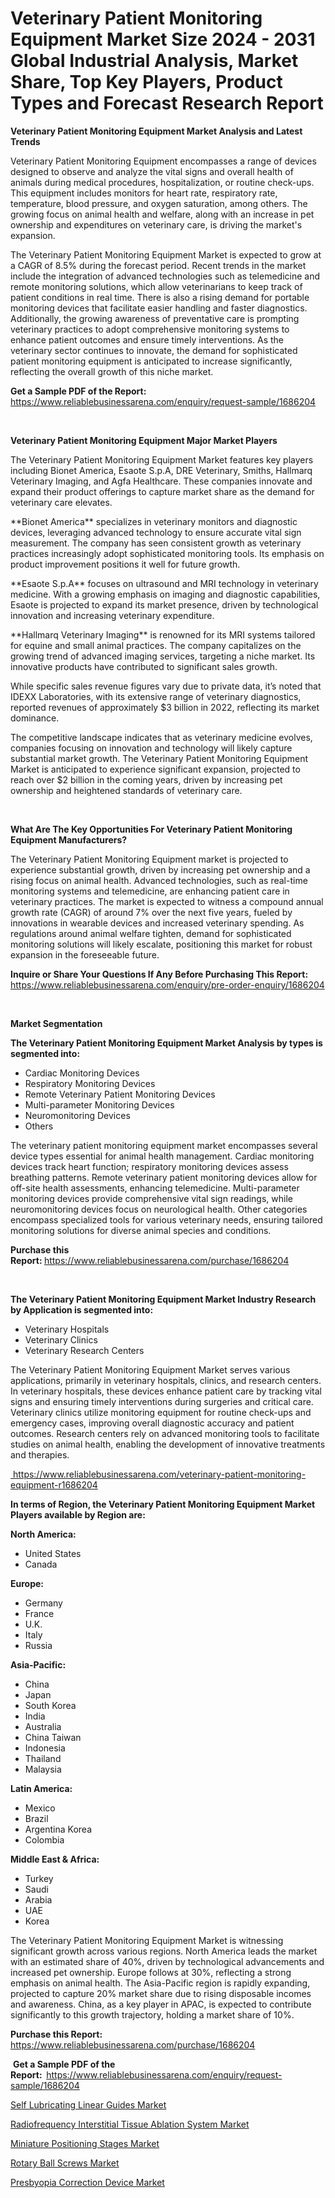 <p><h1>Veterinary Patient Monitoring Equipment Market Size 2024 - 2031 Global Industrial Analysis, Market Share, Top Key Players, Product Types and Forecast Research Report</h1></p><p><strong>Veterinary Patient Monitoring Equipment Market Analysis and Latest Trends</strong></p>
<p><p>Veterinary Patient Monitoring Equipment encompasses a range of devices designed to observe and analyze the vital signs and overall health of animals during medical procedures, hospitalization, or routine check-ups. This equipment includes monitors for heart rate, respiratory rate, temperature, blood pressure, and oxygen saturation, among others. The growing focus on animal health and welfare, along with an increase in pet ownership and expenditures on veterinary care, is driving the market's expansion.</p><p>The Veterinary Patient Monitoring Equipment Market is expected to grow at a CAGR of 8.5% during the forecast period. Recent trends in the market include the integration of advanced technologies such as telemedicine and remote monitoring solutions, which allow veterinarians to keep track of patient conditions in real time. There is also a rising demand for portable monitoring devices that facilitate easier handling and faster diagnostics. Additionally, the growing awareness of preventative care is prompting veterinary practices to adopt comprehensive monitoring systems to enhance patient outcomes and ensure timely interventions. As the veterinary sector continues to innovate, the demand for sophisticated patient monitoring equipment is anticipated to increase significantly, reflecting the overall growth of this niche market.</p></p>
<p><strong>Get a Sample PDF of the Report:&nbsp;</strong> <a href="https://www.reliablebusinessarena.com/enquiry/request-sample/1686204?utm_campaign=1332&utm_medium=2&utm_source=Github&utm_content=ia&utm_term=13102024&utm_id=veterinary-patient-monitoring-equipment">https://www.reliablebusinessarena.com/enquiry/request-sample/1686204</a></p>
<p>&nbsp;</p>
<p><strong>Veterinary Patient Monitoring Equipment Major Market Players</strong></p>
<p><p>The Veterinary Patient Monitoring Equipment Market features key players including Bionet America, Esaote S.p.A, DRE Veterinary, Smiths, Hallmarq Veterinary Imaging, and Agfa Healthcare. These companies innovate and expand their product offerings to capture market share as the demand for veterinary care elevates.</p><p>**Bionet America** specializes in veterinary monitors and diagnostic devices, leveraging advanced technology to ensure accurate vital sign measurement. The company has seen consistent growth as veterinary practices increasingly adopt sophisticated monitoring tools. Its emphasis on product improvement positions it well for future growth.</p><p>**Esaote S.p.A** focuses on ultrasound and MRI technology in veterinary medicine. With a growing emphasis on imaging and diagnostic capabilities, Esaote is projected to expand its market presence, driven by technological innovation and increasing veterinary expenditure.</p><p>**Hallmarq Veterinary Imaging** is renowned for its MRI systems tailored for equine and small animal practices. The company capitalizes on the growing trend of advanced imaging services, targeting a niche market. Its innovative products have contributed to significant sales growth.</p><p>While specific sales revenue figures vary due to private data, it’s noted that IDEXX Laboratories, with its extensive range of veterinary diagnostics, reported revenues of approximately $3 billion in 2022, reflecting its market dominance.</p><p>The competitive landscape indicates that as veterinary medicine evolves, companies focusing on innovation and technology will likely capture substantial market growth. The Veterinary Patient Monitoring Equipment Market is anticipated to experience significant expansion, projected to reach over $2 billion in the coming years, driven by increasing pet ownership and heightened standards of veterinary care.</p></p>
<p>&nbsp;</p>
<p><strong>What Are The Key Opportunities For Veterinary Patient Monitoring Equipment Manufacturers?</strong></p>
<p><p>The Veterinary Patient Monitoring Equipment market is projected to experience substantial growth, driven by increasing pet ownership and a rising focus on animal health. Advanced technologies, such as real-time monitoring systems and telemedicine, are enhancing patient care in veterinary practices. The market is expected to witness a compound annual growth rate (CAGR) of around 7% over the next five years, fueled by innovations in wearable devices and increased veterinary spending. As regulations around animal welfare tighten, demand for sophisticated monitoring solutions will likely escalate, positioning this market for robust expansion in the foreseeable future.</p></p>
<p><strong>Inquire or Share Your Questions If Any Before Purchasing This Report:</strong> <a href="https://www.reliablebusinessarena.com/enquiry/pre-order-enquiry/1686204?utm_campaign=1332&utm_medium=2&utm_source=Github&utm_content=ia&utm_term=13102024&utm_id=veterinary-patient-monitoring-equipment">https://www.reliablebusinessarena.com/enquiry/pre-order-enquiry/1686204</a></p>
<p>&nbsp;</p>
<p><strong>Market Segmentation</strong></p>
<p><strong>The Veterinary Patient Monitoring Equipment Market Analysis by types is segmented into:</strong></p>
<p><ul><li>Cardiac Monitoring Devices</li><li>Respiratory Monitoring Devices</li><li>Remote Veterinary Patient Monitoring Devices</li><li>Multi-parameter Monitoring Devices</li><li>Neuromonitoring Devices</li><li>Others</li></ul></p>
<p><p>The veterinary patient monitoring equipment market encompasses several device types essential for animal health management. Cardiac monitoring devices track heart function; respiratory monitoring devices assess breathing patterns. Remote veterinary patient monitoring devices allow for off-site health assessments, enhancing telemedicine. Multi-parameter monitoring devices provide comprehensive vital sign readings, while neuromonitoring devices focus on neurological health. Other categories encompass specialized tools for various veterinary needs, ensuring tailored monitoring solutions for diverse animal species and conditions.</p></p>
<p><strong>Purchase this Report:&nbsp;</strong><a href="https://www.reliablebusinessarena.com/purchase/1686204?utm_campaign=1332&utm_medium=2&utm_source=Github&utm_content=ia&utm_term=13102024&utm_id=veterinary-patient-monitoring-equipment">https://www.reliablebusinessarena.com/purchase/1686204</a></p>
<p>&nbsp;</p>
<p><strong>The Veterinary Patient Monitoring Equipment Market Industry Research by Application is segmented into:</strong></p>
<p><ul><li>Veterinary Hospitals</li><li>Veterinary Clinics</li><li>Veterinary Research Centers</li></ul></p>
<p><p>The Veterinary Patient Monitoring Equipment Market serves various applications, primarily in veterinary hospitals, clinics, and research centers. In veterinary hospitals, these devices enhance patient care by tracking vital signs and ensuring timely interventions during surgeries and critical care. Veterinary clinics utilize monitoring equipment for routine check-ups and emergency cases, improving overall diagnostic accuracy and patient outcomes. Research centers rely on advanced monitoring tools to facilitate studies on animal health, enabling the development of innovative treatments and therapies.</p></p>
<p><a href="https://www.reliablebusinessarena.com/veterinary-patient-monitoring-equipment-r1686204?utm_campaign=1332&utm_medium=2&utm_source=Github&utm_content=ia&utm_term=13102024&utm_id=veterinary-patient-monitoring-equipment">&nbsp;https://www.reliablebusinessarena.com/veterinary-patient-monitoring-equipment-r1686204</a></p>
<p><strong>In terms of Region, the Veterinary Patient Monitoring Equipment Market Players available by Region are:</strong></p>
<p>
    <p> <strong> North America: </strong>
        <ul>
            <li>United States</li>
            <li>Canada</li>
        </ul>
        </p> 
    <p> <strong> Europe: </strong>
        <ul>
            <li>Germany</li>
            <li>France</li>
            <li>U.K.</li>
            <li>Italy</li>
            <li>Russia</li>
        </ul>
        </p> 
    <p> <strong> Asia-Pacific: </strong>
        <ul>
            <li>China</li>
            <li>Japan</li>
            <li>South Korea</li>
            <li>India</li>
            <li>Australia</li>
            <li>China Taiwan</li>
            <li>Indonesia</li>
            <li>Thailand</li>
            <li>Malaysia</li>
        </ul>
        </p> 
    <p> <strong> Latin America: </strong>
        <ul>
            <li>Mexico</li>
            <li>Brazil</li>
            <li>Argentina Korea</li>
            <li>Colombia</li>
        </ul>
        </p> 
    <p> <strong> Middle East & Africa: </strong>
        <ul>
            <li>Turkey</li>
            <li>Saudi</li>
            <li>Arabia</li>
            <li>UAE</li>
            <li>Korea</li>
        </ul>
    </p>
    </p>
<p><p>The Veterinary Patient Monitoring Equipment Market is witnessing significant growth across various regions. North America leads the market with an estimated share of 40%, driven by technological advancements and increased pet ownership. Europe follows at 30%, reflecting a strong emphasis on animal health. The Asia-Pacific region is rapidly expanding, projected to capture 20% market share due to rising disposable incomes and awareness. China, as a key player in APAC, is expected to contribute significantly to this growth trajectory, holding a market share of 10%.</p></p>
<p><strong>Purchase this Report: </strong><a href="https://www.reliablebusinessarena.com/purchase/1686204?utm_campaign=1332&utm_medium=2&utm_source=Github&utm_content=ia&utm_term=13102024&utm_id=veterinary-patient-monitoring-equipment">https://www.reliablebusinessarena.com/purchase/1686204</a></p>
<p>&nbsp;<strong>Get a Sample PDF of the Report:&nbsp;&nbsp;</strong><a href="https://www.reliablebusinessarena.com/enquiry/request-sample/1686204?utm_campaign=1332&utm_medium=2&utm_source=Github&utm_content=ia&utm_term=13102024&utm_id=veterinary-patient-monitoring-equipment">https://www.reliablebusinessarena.com/enquiry/request-sample/1686204</a></p>
<p><strong></strong></p>
<p><p><a href="https://www.linkedin.com/pulse/global-self-lubricating-linear-guides-market-focus-product-type-hfidf?utm_campaign=1332&utm_medium=2&utm_source=Github&utm_content=ia&utm_term=13102024&utm_id=veterinary-patient-monitoring-equipment">Self Lubricating Linear Guides Market</a></p><p><a href="https://www.linkedin.com/pulse/radiofrequency-interstitial-tissue-ablation-system-market-global-abfjc?utm_campaign=1332&utm_medium=2&utm_source=Github&utm_content=ia&utm_term=13102024&utm_id=veterinary-patient-monitoring-equipment">Radiofrequency Interstitial Tissue Ablation System Market</a></p><p><a href="https://www.linkedin.com/pulse/miniature-positioning-stages-spectrum-usage-patterns-sector-bqh8f?utm_campaign=1332&utm_medium=2&utm_source=Github&utm_content=ia&utm_term=13102024&utm_id=veterinary-patient-monitoring-equipment">Miniature Positioning Stages Market</a></p><p><a href="https://www.linkedin.com/pulse/rotary-ball-screws-market-analysis-report-global-insights-region-lrmyf?utm_campaign=1332&utm_medium=2&utm_source=Github&utm_content=ia&utm_term=13102024&utm_id=veterinary-patient-monitoring-equipment">Rotary Ball Screws Market</a></p><p><a href="https://github.com/luckyshygirl/Market-Research-Report-List-6/blob/main/presbyopia-correction-device-market.md?utm_campaign=1332&utm_medium=2&utm_source=Github&utm_content=ia&utm_term=13102024&utm_id=veterinary-patient-monitoring-equipment">Presbyopia Correction Device Market</a></p></p>